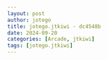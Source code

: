```yaml
---
layout: post
author: jotego
title: jotego.jtkiwi - dc4548b
date: 2024-09-20
categories: [Arcade, jtkiwi]
tags: [jotego.jtkiwi]
---
```


